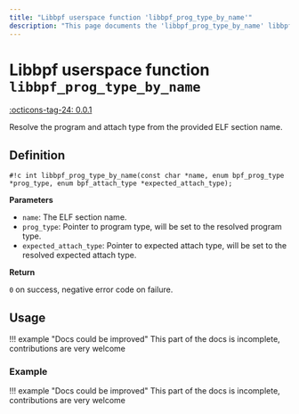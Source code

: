 ```yaml
---
title: "Libbpf userspace function 'libbpf_prog_type_by_name'"
description: "This page documents the 'libbpf_prog_type_by_name' libbpf userspace function, including its definition, usage, and examples."
---
```

# Libbpf userspace function `libbpf_prog_type_by_name`

<!-- [LIBBPF_TAG] -->
[:octicons-tag-24: 0.0.1](https://github.com/libbpf/libbpf/releases/tag/v0.0.1)
<!-- [/LIBBPF_TAG] -->

Resolve the program and attach type from the provided ELF section name.

## Definition

`#!c int libbpf_prog_type_by_name(const char *name, enum bpf_prog_type *prog_type, enum bpf_attach_type *expected_attach_type);`

**Parameters**

- `name`: The ELF section name.
- `prog_type`: Pointer to program type, will be set to the resolved program type.
- `expected_attach_type`: Pointer to expected attach type, will be set to the resolved expected attach type.

**Return**

`0` on success, negative error code on failure. 

## Usage

!!! example "Docs could be improved"
    This part of the docs is incomplete, contributions are very welcome

### Example

!!! example "Docs could be improved"
    This part of the docs is incomplete, contributions are very welcome

